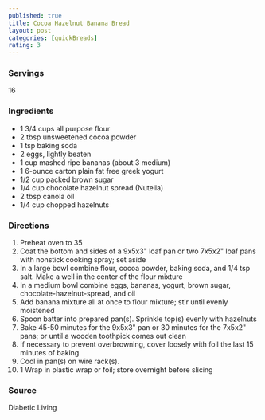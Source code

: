```yaml
---
published: true
title: Cocoa Hazelnut Banana Bread
layout: post
categories: [quickBreads]
rating: 3
---
```

### Servings
16

### Ingredients
- 1 3/4 cups all purpose flour
- 2 tbsp unsweetened cocoa powder
- 1 tsp baking soda
- 2 eggs, lightly beaten
- 1 cup mashed ripe bananas (about 3 medium)
- 1 6-ounce carton plain fat free greek yogurt
- 1/2 cup packed brown sugar
- 1/4 cup chocolate hazelnut spread (Nutella)
- 2 tbsp canola oil
- 1/4 cup chopped hazelnuts

### Directions
1. Preheat oven to 35
2. Coat the bottom and sides of a 9x5x3" loaf pan or two 7x5x2" loaf pans with nonstick cooking spray; set aside
3. In a large bowl combine flour, cocoa powder, baking soda, and 1/4 tsp salt.  Make a well in the center of the flour mixture
4. In a medium bowl combine eggs, bananas, yogurt, brown sugar, chocolate-hazelnut-spread, and oil
5. Add banana mixture all at once to flour mixture; stir until evenly moistened
6. Spoon batter into prepared pan(s).  Sprinkle top(s) evenly with hazelnuts
7. Bake 45-50 minutes for the 9x5x3" pan or 30 minutes for the 7x5x2" pans; or until a wooden toothpick comes out clean
8. If necessary to prevent overbrowning, cover loosely with foil the last 15 minutes of baking
9. Cool in pan(s) on wire rack(s).
10. 1 Wrap in plastic wrap or foil; store overnight before slicing

### Source
Diabetic Living
